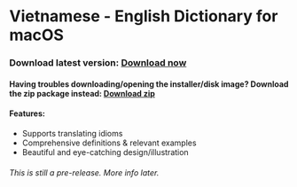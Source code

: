 # Vietnamese - English Dictionary for macOS

### Download latest version: [Download now](https://github.com/Minh-Ton/Vietnamese-English_Dictionary_for_macOS/releases/download/v1.0/Viet-Eng.Dict.dmg)
#### Having troubles downloading/opening the installer/disk image? Download the zip package instead: [Download zip](https://github.com/Minh-Ton/Vietnamese-English_Dictionary_for_macOS/releases/download/v1.0/Viet-Eng.Dict.zip)

#### Features:
- Supports translating idioms
- Comprehensive definitions & relevant examples
- Beautiful and eye-catching design/illustration

###### This is still a pre-release. More info later. 

 
